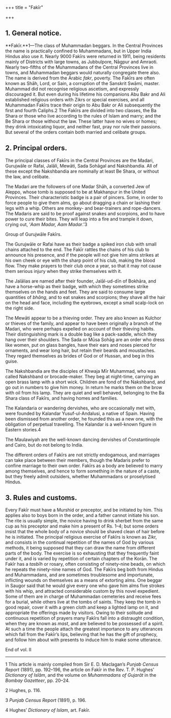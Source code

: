 +++
title = "Fakīr"

+++


## 1. General notice.

**Fakīr.**1—The class of Muhammadan beggars. In the Central Provinces the name is practically confined to Muhammadans, but in Upper India Hindus also use it. Nearly 9000 Fakīrs were returned in 1911, being residents mainly of Districts with large towns, as Jubbulpore, Nāgpur and Amraoti. Nearly two-fifths of the Muhammadans of the Central Provinces live in towns, and Muhammadan beggars would naturally congregate there also. The name is derived from the Arabic *fakr*, poverty. The Fakīrs are often known as Shāh, Lord, or Sain, a corruption of the Sanskrit Swāmi, master. Muhammad did not recognise religious ascetism, and expressly discouraged it. But even during his lifetime his companions Abu Bakr and Ali established religious orders with Zikrs or special exercises, and all Muhammadan Fakīrs trace their origin to Abu Bakr or Ali subsequently the first and fourth Caliphs.2 The Fakīrs are divided into two classes, the Ba Shara or those who live according to the rules of Islam and marry; and the Be Shara or those without the law. These latter have no wives or homes; they drink intoxicating liquor, and neither fast, pray nor rule their passions. But several of the orders contain both married and celibate groups. 



## 2. Principal orders.

The principal classes of Fakīrs in the Central Provinces are the Madari, Gurujwāle or Rafai, Jalāli, Mewāti, Sada Sohāgal and Nakshbandia. All of these except the Nakshbandia are nominally at least Be Shara, or without the law, and celibate. 

The Madari are the followers of one Madar Shāh, a converted Jew of Aleppo, whose tomb is supposed to be at Makhanpur in the United Provinces. Their characteristic badge is a pair of pincers. Some, in order to force people to give them alms, go about dragging a chain or lashing their legs with a whip. Others are monkey- and bear-trainers and rope-dancers. The Madaris are said to be proof against snakes and scorpions, and to have power to cure their bites. They will leap into a fire and trample it down, crying out, ‘*Aam Madar, Aam Madar*.’3 


Group of Gurujwāle Fakīrs.




The Gurujwāle or Rafai have as their badge a spiked iron club with small chains attached to the end. The Fakīr rattles the chains of his club to announce his presence, and if the people will not give him alms strikes at his own cheek or eye with the sharp point of his club, making the blood flow. They make prayers to their club once a year, so that it may not cause them serious injury when they strike themselves with it. 

The Jalālias are named after their founder, Jalāl-ud-dīn of Bokhāra, and have a horse-whip as their badge, with which they sometimes strike themselves on the hands and feet. They are said to consume large quantities of *bhāng*, and to eat snakes and scorpions; they shave all the hair on the head and face, including the eyebrows, except a small scalp-lock on the right side. 

The Mewāti appear to be a thieving order. They are also known as Kulchor or thieves of the family, and appear to have been originally a branch of the Madari, who were perhaps expelled on account of their thieving habits. Their distinguishing mark is a double bag like a pack-saddle, which they hang over their shoulders. The Sada or Mūsa Sohāg are an order who dress like women, put on glass bangles, have their ears and noses pierced for ornaments, and wear long hair, but retain their beards and moustaches. They regard themselves as brides of God or of Hussan, and beg in this guise. 

The Nakshbandia are the disciples of Khwaja Mīr Muhammad, who was called Nakshband or brocade-maker. They beg at night-time, carrying an open brass lamp with a short wick. Children are fond of the Nakshband, and go out in numbers to give him money. In return he marks them on the brow with oil from his lamp. They are quiet and well behaved, belonging to the Ba Shara class of Fakīrs, and having homes and families. 

The Kalandaria or wandering dervishes, who are occasionally met with, were founded by Kalandar Yusuf-ul-Andalusi, a native of Spain. Having been dismissed from another order, he founded this as a new one, with the obligation of perpetual travelling. The Kalandar is a well-known figure in Eastern stories.4 

The Maulawiyah are the well-known dancing dervishes of Constantinople and Cairo, but do not belong to India. 

The different orders of Fakīrs are not strictly endogamous, and marriages can take place between their members, though the Madaris prefer to confine marriage to their own order. Fakīrs as a body are believed to marry among themselves, and hence to form something in the nature of a caste, but they freely admit outsiders, whether Muhammadans or proselytised Hindus. 



## 3. Rules and customs.

Every Fakīr must have a Murshid or preceptor, and be initiated by him. This applies also to boys born in the order, and a father cannot initiate his son. The rite is usually simple, the novice having to drink sherbet from the same cup as his preceptor and make him a present of Rs. 1–4; but some orders insist that the whole body of a novice should be shaved clean of hair before he is initiated. The principal religious exercise of Fakīrs is known as Zikr, and consists in the continual repetition of the names of God by various methods, it being supposed that they can draw the name from different parts of the body. The exercise is so exhausting that they frequently faint under it, and is varied by repetition of certain chapters of the Korān. The Fakīr has a *tasbīh* or rosary, often consisting of ninety-nine beads, on which he repeats the ninety-nine names of God. The Fakīrs beg both from Hindus and Muhammadans, and are sometimes troublesome and importunate, inflicting wounds on themselves as a means of extorting alms. One beggar in Saugor said that he would give every one who gave him alms five strokes with his whip, and attracted considerable custom by this novel expedient. Some of them are in charge of Muhammadan cemeteries and receive fees for a burial, while others live at the tombs of saints. They keep the tomb in good repair, cover it with a green cloth and keep a lighted lamp on it, and appropriate the offerings made by visitors. Owing to their solitude and continuous repetition of prayers many Fakīrs fall into a distraught condition, when they are known as *mast*, and are believed to be possessed of a spirit. At such a time the people attach the greatest importance to any utterances which fall from the Fakīr’s lips, believing that he has the gift of prophecy, and follow him about with presents to induce him to make some utterance. 

End of vol. II



* * *

1 This article is mainly compiled from Sir E. D. Maclagan’s *Punjab Census Report* \(1891\), pp. 192–196, the article on Fakīr in the Rev. T. P. Hughes’ *Dictionary of Islām*, and the volume on *Muhammadans of Gujarāt* in the *Bombay Gazetteer*, pp. 20–24. 

2 Hughes, p. 116. 

3 *Punjab Census Report* \(1891\), p. 196. 

4 Hughes’ *Dictionary of Islam*, art. Fakīr. 




